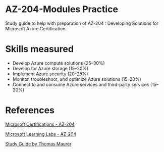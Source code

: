 # AZ-204-Modules Practice
Study guide to help with preparation of AZ-204 : Developing Solutions for Microsoft Azure Certification.
# Skills measured

  * Develop Azure compute solutions (25–30%)
  * Develop for Azure storage (15–20%)
  * Implement Azure security (20–25%)
  * Monitor, troubleshoot, and optimize Azure solutions (15–20%)
  * Connect to and consume Azure services and third-party services (15–20%)
  
# References
<p dir="auto"><a href="https://docs.microsoft.com/en-us/learn/certifications/exams/az-204" rel="nofollow">Microsoft Certifications - AZ-204</a></p>
<p dir="auto"><a href="https://microsoftlearning.github.io/AZ-204-DevelopingSolutionsforMicrosoftAzure" rel="nofollow">Microsoft Learning Labs - AZ-204</a></p>
<p dir="auto"><a href="https://www.thomasmaurer.ch/2020/03/az-204-study-guide-developing-solutions-for-microsoft-azure" rel="nofollow">Study Guide by Thomas Maurer</a></p>
